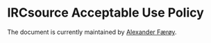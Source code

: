 IRCsource Acceptable Use Policy
===============================

The document is currently maintained by [Alexander Færøy](mailto:ahf@0x90.dk).
